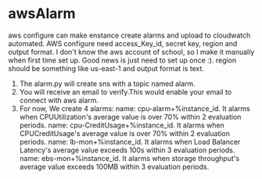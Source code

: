 # awsAlarm
aws configure can make enstance create alarms and upload to cloudwatch automated.
AWS configure need access_Key_id, secret key, region and output format. I don't know the aws account of school, so I make it manually when first time set up. Good news is just need to set up once :).
region should be something like us-east-1 and output format is text. 

1. The alarm.py will create sns with a topic named alarm.
2. You will receive an email to verify.This would enable your email to connect with aws alarm.
3. For now, We create 4 alarms:
name: cpu-alarm+%instance_id. It alarms when CPUUtilization's average value is over 70% within 2 evaluation periods.
name: cpu-CreditUsage+%instance_id. It alarms when CPUCreditUsage's average value is over 70% within 2 evaluation periods.
name: lb-mon+%instance_id. It alarms when Load Balancer Latency's average value exceeds 100s within 3 evaluation periods.
name: ebs-mon+%instance_id. It alarms when storage throughput's average value exceeds 100MB within 3 evaluation periods. 
